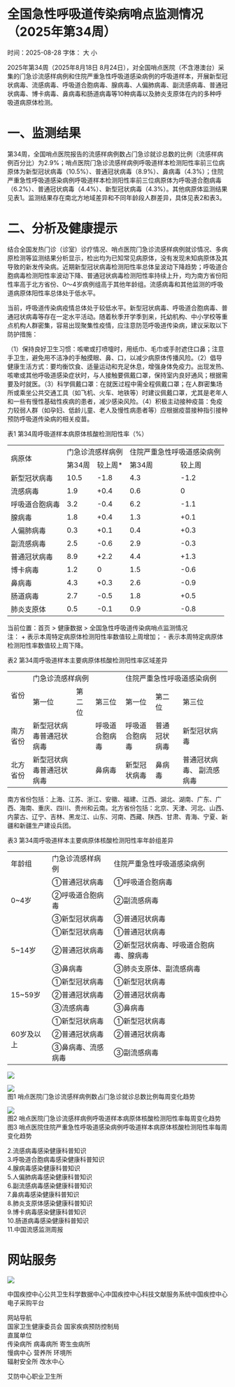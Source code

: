 # 全国急性呼吸道传染病哨点监测情况（2025年第34周）

时间：2025-08-28 字体： ⼤ ⼩

2025年第34周（2025年8⽉18⽇ 8⽉24⽇），对全国哨点医院（不含港澳台）采集的⻔急诊流感样病例和住院严重急性呼吸道感染病例的呼吸道样本，开展新型冠状病毒、流感病毒、呼吸道合胞病毒、腺病毒、⼈偏肺病毒、副流感病毒、普通冠状病毒、博卡病毒、⿐病毒和肠道病毒等10种病毒以及肺炎⽀原体在内的多种呼吸道病原体检测。

# ⼀、监测结果

第34周，全国哨点医院报告的流感样病例数占⻔急诊就诊总数的⽐例（流感样病例百分⽐）为2.9%；哨点医院⻔急诊流感样病例呼吸道样本检测阳性率前三位病原体为新型冠状病毒（10.5%）、普通冠状病毒（8.9%）、⿐病毒（4.3%）；住院严重急性呼吸道感染病例呼吸道样本检测阳性率前三位病原体为呼吸道合胞病毒（6.2%）、普通冠状病毒（4.4%）、新型冠状病毒（4.3%）。其他病原体监测结果⻅表1。监测结果存在南北⽅地域差异和不同年龄段⼈群差异，具体⻅表2和表3。

# ⼆、分析及健康提示

结合全国发热⻔诊（诊室）诊疗情况、哨点医院⻔急诊流感样病例就诊情况、多病原检测等监测结果分析显示，检出均为已知常⻅病原体，没有发现未知病原体及其导致的新发传染病。近期新型冠状病毒检测阳性率总体呈波动下降趋势；呼吸道合胞病毒检测阳性率波动下降、普通冠状病毒检测阳性率持续上升，均为南⽅省份阳性率⾼于北⽅省份、0～4岁病例组⾼于其他年龄组。流感病毒和其他监测的呼吸道病原体阳性率总体处于低⽔平。

当前，呼吸道传染病疫情总体处于较低⽔平。新型冠状病毒、呼吸道合胞病毒、普通冠状病毒等存在⼀定⽔平活动。随着秋季开学季到来，托幼机构、中⼩学校等重点机构⼈群密集，容易出现聚集性疫情，应注意防范呼吸道传染病，建议采取以下防护措施：

（1）保持良好卫⽣习惯：咳嗽或打喷嚏时，⽤纸⼱、⽑⼱或⼿肘遮住⼝⿐；注意⼿卫⽣，避免⽤不洁净的⼿触摸眼、⿐、⼝，以减少病原体传播⻛险。（2）倡导健康⽣活⽅式：要均衡饮⻝、适量运动和充⾜休息，增强身体免疫⼒。出现发热、咳嗽或其他呼吸道感染症状时，与⼈接触要佩戴⼝罩，保持室内良好通⻛；根据需要及时就医。（3）科学佩戴⼝罩：在就医过程中需全程佩戴⼝罩；在⼈群密集场所或乘坐公共交通⼯具（如⻜机、⽕⻋、地铁等）时建议佩戴⼝罩，尤其是⽼年⼈和⼀些有慢性基础性疾病的患者，减少感染⻛险。（4）积极主动接种疫苗：免疫⼒较弱⼈群（如孕妇、低龄⼉童、⽼⼈及慢性病患者等）应根据疫苗接种指引接种预防呼吸道传染病的相关疫苗。

表1 第34周呼吸道样本病原体核酸检测阳性率（%）  

<table><tr><td rowspan="2">病原体</td><td colspan="2">门急诊流感样病例</td><td colspan="2">住院严重急性呼吸道感染病例</td></tr><tr><td>第34周</td><td>较上周*</td><td>第34周</td><td>较上周</td></tr><tr><td>新型冠状病毒</td><td>10.5</td><td>-1.8</td><td>4.3</td><td>-1.2</td></tr><tr><td>流感病毒</td><td>1.9</td><td>+0.4</td><td>0.6</td><td>0</td></tr><tr><td>呼吸道合胞病毒</td><td>3.2</td><td>-0.4</td><td>6.2</td><td>-1.1</td></tr><tr><td>腺病毒</td><td>1.8</td><td>+0.4</td><td>1.3</td><td>+0.1</td></tr><tr><td>人偏肺病毒</td><td>0.3</td><td>+0.1</td><td>0.4</td><td>+0.3</td></tr><tr><td>副流感病毒</td><td>2.5</td><td>-0.6</td><td>2.9</td><td>-0.3</td></tr><tr><td>普通冠状病毒</td><td>8.9</td><td>+2.2</td><td>4.4</td><td>+1.3</td></tr><tr><td>博卡病毒</td><td>1.2</td><td>0</td><td>1.5</td><td>-0.6</td></tr><tr><td>鼻病毒</td><td>4.3</td><td>+0.3</td><td>2.6</td><td>-0.9</td></tr><tr><td>肠道病毒</td><td>2.7</td><td>-0.5</td><td>1.8</td><td>+0.5</td></tr><tr><td>肺炎支原体</td><td>0.5</td><td>-0.1</td><td>0.9</td><td>-0.8</td></tr></table>

当前位置：⾸⻚ > 健康数据 > 全国急性呼吸道传染病哨点监测情况  
注： + 表示本周特定病原体检测阳性率数值较上周增加； - 表示本周特定病原体检测阳性率数值较上周下降。

表2 第34周呼吸道样本主要病原体核酸检测阳性率区域差异  

<table><tr><td rowspan="2">省份</td><td colspan="3">门急诊流感样病例</td><td colspan="3">住院严重急性呼吸道感染病例</td></tr><tr><td>第一位</td><td>第二位</td><td>第三位</td><td>第一位</td><td>第二位</td><td>第三位</td></tr><tr><td>南方省份</td><td>新型冠状病毒普通冠状病毒</td><td></td><td>呼吸道合胞病毒</td><td>呼吸道合胞病毒</td><td>普通冠状病毒</td><td>新型冠状病毒</td></tr><tr><td>北方省份</td><td>新型冠状病毒普通冠状病毒</td><td></td><td>鼻病毒</td><td>新型冠状病毒</td><td>鼻病毒</td><td>普通冠状病毒、 副流感病毒</td></tr></table>

南⽅省份包括：上海、江苏、浙江、安徽、福建、江⻄、湖北、湖南、⼴东、⼴⻄、海南、重庆、四川、贵州和云南。北⽅省份包括：北京、天津、河北、⼭⻄、内蒙古、辽宁、吉林、⿊⻰江、⼭东、河南、⻄藏、陕⻄、⽢肃、⻘海、宁夏、新疆和新疆⽣产建设兵团。

表3 第34周呼吸道样本主要病原体核酸检测阳性率年龄组差异  

<table><tr><td>年龄组</td><td>门急诊流感样病例</td><td>住院严重急性呼吸道感染病例</td></tr><tr><td rowspan="3">0~4岁</td><td>①普通冠状病毒</td><td>①呼吸道合胞病毒</td></tr><tr><td>②呼吸道合胞病毒</td><td>②副流感病毒</td></tr><tr><td>③新型冠状病毒</td><td>③普通冠状病毒</td></tr><tr><td rowspan="3">5~14岁</td><td>①新型冠状病毒</td><td>①普通冠状病毒</td></tr><tr><td>②普通冠状病毒</td><td>②新型冠状病毒、呼吸道合胞病毒、腺病毒</td></tr><tr><td>③鼻病毒</td><td>③肺炎支原体、副流感病毒</td></tr><tr><td rowspan="3">15~59岁</td><td>①新型冠状病毒</td><td>①新型冠状病毒</td></tr><tr><td>②普通冠状病毒</td><td>②普通冠状病毒</td></tr><tr><td>③流感病毒</td><td>③鼻病毒</td></tr><tr><td rowspan="3">60岁及以上</td><td>①新型冠状病毒</td><td>①新型冠状病毒</td></tr><tr><td>②普通冠状病毒</td><td>②普通冠状病毒</td></tr><tr><td>③鼻病毒、流感病毒</td><td>③副流感病毒</td></tr></table>

![](images/22689d725e409c53372914d851a554159a13273ea7d6b364c886ba362bdd7248.jpg)

![](images/2ba4798367895328d1e4162bd93ecf96003808b9de6b79c747ffb84dc2feaa87.jpg)  
图1 哨点医院⻔急诊流感样病例数占⻔急诊就诊总数⽐例每周变化趋势

![](images/8de9e28da32d124876f672abcea62553aa9119c2bdddb11755069fe8643589ae.jpg)  
图2 哨点医院⻔急诊流感样病例呼吸道样本病原体核酸检测阳性率每周变化趋势   
图3 哨点医院住院严重急性呼吸道感染病例呼吸道样本病原体核酸检测阳性率每周变化趋势

2.流感病毒感染健康科普知识  
3.呼吸道合胞病毒感染健康科普知识  
4.腺病毒感染健康科普知识  
5.⼈偏肺病毒感染健康科普知识  
6.副流感病毒感染健康科普知识  
7.⿐病毒感染健康科普知识  
8.肺炎支原体感染健康科普知识  
9.博卡病毒感染健康科普知识  
10.肠道病毒感染健康科普知识  
11.中国流感监测周报

# ⽹站服务

![](images/f90b5b796c9b4499d444ec3ad701d9326ddc6fef6f3f7175f9bc317aca249326.jpg)

中国疾控中⼼公共卫⽣科学数据中⼼中国疾控中⼼科技⽂献服务系统中国疾控中⼼电⼦采购平台

⽹站导航  
国家卫⽣健康委员会 国家疾病预防控制局  
直属单位  
传染病所 病毒病所 寄⽣⾍病所  
慢病中⼼ 营养所 环境所  
辐射安全所 改⽔中⼼

艾防中⼼职业卫⽣所